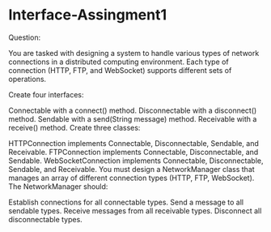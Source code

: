 # Interface-Assingment1


Question:

You are tasked with designing a system to handle various types of network connections in a distributed computing environment. Each type of connection (HTTP, FTP, and WebSocket) supports different sets of operations.

Create four interfaces:

Connectable with a connect() method.
Disconnectable with a disconnect() method.
Sendable with a send(String message) method.
Receivable with a receive() method.
Create three classes:

HTTPConnection implements Connectable, Disconnectable, Sendable, and Receivable.
FTPConnection implements Connectable, Disconnectable, and Sendable.
WebSocketConnection implements Connectable, Disconnectable, Sendable, and Receivable.
You must design a NetworkManager class that manages an array of different connection types (HTTP, FTP, WebSocket). The NetworkManager should:

Establish connections for all connectable types.
Send a message to all sendable types.
Receive messages from all receivable types.
Disconnect all disconnectable types.
